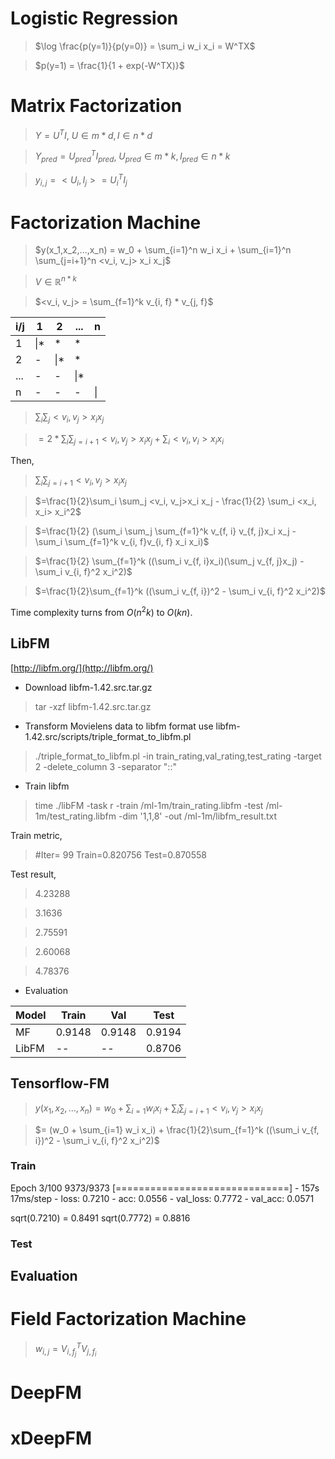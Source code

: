 
# Logistic Regression

> $\log \frac{p(y=1)}{p(y=0)} = \sum_i w_i x_i = W^TX$

> $p(y=1) = \frac{1}{1 + exp(-W^TX)}$

# Matrix Factorization

> $Y = U^TI$, $U \in {m*d}, I \in {n*d}$

> $Y_{pred} = U_{pred}^T I_{pred}$, $U_{pred} \in {m*k}, I_{pred} \in {n*k}$

> $y_{i, j} = <U_i, I_j>=U_i^TI_j$

# Factorization Machine

> $y(x_1,x_2,...,x_n) = w_0 + \sum_{i=1}^n w_i x_i + \sum_{i=1}^n \sum_{j=i+1}^n <v_i, v_j> x_i x_j$ 

> $V \in \mathbb{R}^{n * k}$

> $<v_i, v_j> = \sum_{f=1}^k v_{i, f} * v_{j, f}$

|i/j|1|2|...|n|
|--|--|--|--|--|
|1|\\|*|*|*|
|2|-|\\|*|*|
|...|-|-|\\|*|
|n|-|-|-|\\|

> $\sum_i \sum_j <v_i, v_j>x_i x_j$

> $= 2 * \sum_i \sum_{j=i+1} <v_i, v_j> x_i x_j + \sum_i <v_i, v_i> x_i x_i$

Then, 

> $\sum_i \sum_{j=i+1}<v_i, v_j>x_i x_j$

> $=\frac{1}{2}\sum_i \sum_j <v_i, v_j>x_i x_j - \frac{1}{2} \sum_i <x_i, x_i> x_i^2$

> $=\frac{1}{2} (\sum_i \sum_j \sum_{f=1}^k v_{f, i} v_{f, j}x_i x_j - \sum_i \sum_{f=1}^k v_{i, f}v_{i, f} x_i x_i)$

> $=\frac{1}{2} \sum_{f=1}^k ((\sum_i v_{f, i}x_i)(\sum_j v_{f, j}x_j) - \sum_i v_{i, f}^2 x_i^2)$

> $=\frac{1}{2}\sum_{f=1}^k ((\sum_i v_{f, i})^2 - \sum_i v_{i, f}^2 x_i^2)$

Time complexity turns from $O(n^2k)$ to $O(kn)$.

## LibFM

[http://libfm.org/](http://libfm.org/)

+ Download libfm-1.42.src.tar.gz

> tar -xzf libfm-1.42.src.tar.gz

+ Transform Movielens data to libfm format use libfm-1.42.src/scripts/triple_format_to_libfm.pl

> ./triple_format_to_libfm.pl -in train_rating,val_rating,test_rating -target 2  -delete_column 3 -separator "::"

+ Train libfm

> time ./libFM -task r -train /ml-1m/train_rating.libfm -test /ml-1m/test_rating.libfm -dim '1,1,8' -out /ml-1m/libfm_result.txt

Train metric, 

> \#Iter= 99	Train=0.820756	Test=0.870558

Test result, 

> 4.23288

> 3.1636

> 2.75591

> 2.60068

> 4.78376

+ Evaluation

|Model|Train|Val|Test|
|---|-----|---|----|
|MF|0.9148|0.9148|0.9194|
|LibFM|--|--|0.8706|

## Tensorflow-FM

> $y(x_1, x_2, ..., x_n) = w_0 + \sum_{i=1} w_i x_i + \sum_i \sum_{j=i+1} <v_i, v_j> x_i x_j$

> $= (w_0 + \sum_{i=1} w_i x_i) + \frac{1}{2}\sum_{f=1}^k ((\sum_i v_{f, i})^2 - \sum_i v_{i, f}^2 x_i^2)$

### Train

Epoch 3/100
9373/9373 [==============================] - 157s 17ms/step - loss: 0.7210 - acc: 0.0556 - val_loss: 0.7772 - val_acc: 0.0571

sqrt(0.7210) = 0.8491
sqrt(0.7772) = 0.8816

### Test


## Evaluation

# Field Factorization Machine


> $w_{i, j} = V_{i, f_j}^T V_{j, f_i}$

# DeepFM




# xDeepFM

